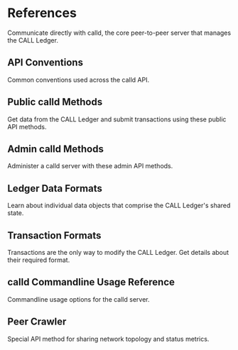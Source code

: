 # References

Communicate directly with calld, the core peer-to-peer server that manages the CALL Ledger.

## API Conventions

Common conventions used across the calld API.

## Public calld Methods

Get data from the CALL Ledger and submit transactions using these public API methods.

## Admin calld Methods

Administer a calld server with these admin API methods.

## Ledger Data Formats

Learn about individual data objects that comprise the CALL Ledger's shared state.

## Transaction Formats

Transactions are the only way to modify the CALL Ledger. Get details about their required format.

## calld Commandline Usage Reference

Commandline usage options for the calld server.

## Peer Crawler

Special API method for sharing network topology and status metrics.

